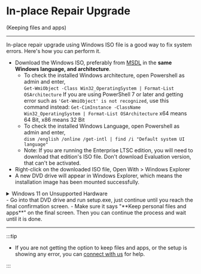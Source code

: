# In-place Repair Upgrade

(Keeping files and apps)

---

In-place repair upgrade using Windows ISO file is a good way to fix system errors. Here's how you can perform it.

-   Download the Windows ISO, preferably from [MSDL](https://msdl.gravesoft.dev/) in the **same Windows language, and architecture**.
    -   To check the installed Windows architecture, open Powershell as admin and enter,  
        `Get-WmiObject -Class Win32_OperatingSystem | Format-List OSArchitecture`
        If you are using PowerShell 7 or later and getting error such as `'Get-WmiObject' is not recognized`, use this command instead:
        `Get-CimInstance -ClassName Win32_OperatingSystem | Format-List OSArchitecture`
        x64 means 64 Bit, x86 means 32 Bit
    -   To check the installed Windows Language, open Powershell as admin and enter,  
        `dism /english /online /get-intl | find /i "Default system UI language"`
    -   Note: If you are running the Enterprise LTSC edition, you will need to download that edition's ISO file. Don't download Evaluation version, that can't be activated.
-   Right-click on the downloaded ISO file, Open With > Windows Explorer
-   A new DVD drive will appear in Windows Explorer, which means the installation image has been mounted successfully.
<details>
  <summary>Windows 11 on Unsupported Hardware</summary>
- If you're using Windows 11 or upgrading from Windows 10, you may encounter errors due to unsupported hardware.
- To resolve this, open the command prompt as admin and,
  - Enter the below command if you are using normal Windows 11 24H2 ISO  
`reg add "HKLM\SOFTWARE\Microsoft\Windows NT\CurrentVersion" /v EditionID /d IoTEnterprise /f`
  - Enter the below command if you are using Windows 11 LTSC 2024 ISO  
`reg add "HKLM\SOFTWARE\Microsoft\Windows NT\CurrentVersion" /v EditionID /d IoTEnterpriseS /f`
- Now quickly run setup.exe as described below.
</details>
-   Go into that DVD drive and run setup.exe, just continue until you reach the final confirmation screen.
-   Make sure it says "**Keep personal files and apps**" on the final screen. Then you can continue the process and wait until it is done.

---

:::tip

-   If you are not getting the option to keep files and apps, or the setup is showing any error, you can [connect with us](troubleshoot.md) for help.

:::
